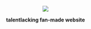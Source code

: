 <p align="center">
<a href="https://github-unn4med.github.io/lackintest/"> 
	<img src="https://github.com/github-unn4med/lackintest/blob/main/images/tlacking1.png?raw=true" style="cursor:pointer">
</a>
	
</p>

<p align="center">
	<p1> <b> talentlacking fan-made website</b></p1>
</p>
